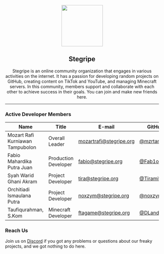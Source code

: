 <div align="center">
    <img src="https://cdn.stegripe.org/images/logo.png" width="135">
    <h2>Stegripe</h2>
    <p>Stegripe is an online community organization that engages in various activities on the internet. It has a passion for developing random projects on GitHub, creating content on TikTok and YouTube, and managing Minecraft servers. In this community, members support and collaborate with each other to achieve success in their goals. You can join and make new friends here.</p>
</div>

<hr />

### Active Developer Members
| Name                             | Title                | E-mail                  | GitHub                                       | Discord     |
|----------------------------------|----------------------|-------------------------|----------------------------------------------|-------------|
| Mozart Rafi Kurniawan Tampubolon | Overall Leader       | mozartrafi@stegripe.org | [@mzrtamp](https://github.com/mzrtamp)       | mozartrafi  |
| Fabio Mahardika Putra Juan       | Production Developer | fabio@stegripe.org      | [@Fab1o0107](https://github.com/Fab1o0107)   | fab1o.fx    |
| Syah Warid Ghani Akram           | Project Developer    | tira@stegripe.org       | [@Tiramitzu](https://github.com/Tiramitzu)   | tiramitzu   |
| Orchitiadi Ismaulana Putra       | Project Developer    | noxzym@stegripe.org     | [@noxzym](https://github.com/noxzym)         | noxzym      |
| Taufiqurahman, S.Kom             | Minecraft Developer  | ftagame@stegripe.org    | [@DLandDS](https://github.com/DLandDS)       | dlands_     |

### Reach Us
<p>Join us on <a href="https://stegripe.org/discord">Discord</a> if you got any problems or questions about our freaky projects, and we got nothing to do here.</p>
